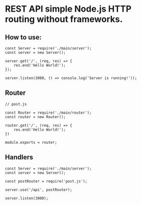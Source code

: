# REST API simple Node.js HTTP routing without frameworks.

## How to use:

	const Server = require('./main/server');
	const server = new Server();

	server.get('/', (req, res) => {
		res.end('Hello World!');
	});

	server.listen(3000, () => console.log('Server is running!'));

## Router
	// post.js

	const Router = require('./main/router');
	const router = new Router();

	router.get('/', (req, res) => {
		res.end('Hello World!');
	})

	module.exports = router;

## Handlers
	
	const Server = require('./main/server');
	const server = new Server();

	const postRouter = require('post.js');

	server.use('/api', postRouter);

	server.listen(3000); 
